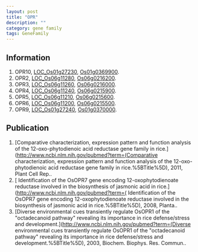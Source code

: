 ```yaml
---
layout: post
title: "OPR"
description: ""
category: gene family
tags: GeneFamily
---
```


## Information
1. OPR10, [LOC_Os01g27230](http://rice.plantbiology.msu.edu/cgi-bin/ORF_infopage.cgi?orf=LOC_Os01g27230), [Os01g0369900](http://rapdb.dna.affrc.go.jp/viewer/gbrowse_details/irgsp1?name=Os01g0369900).
2. OPR2, [LOC_Os06g11280](http://rice.plantbiology.msu.edu/cgi-bin/ORF_infopage.cgi?orf=LOC_Os06g11280), [Os06g0216200](http://rapdb.dna.affrc.go.jp/viewer/gbrowse_details/irgsp1?name=Os06g0216200).
3. OPR3, [LOC_Os06g11260](http://rice.plantbiology.msu.edu/cgi-bin/ORF_infopage.cgi?orf=LOC_Os06g11260), [Os06g0216000](http://rapdb.dna.affrc.go.jp/viewer/gbrowse_details/irgsp1?name=Os06g0216000).
4. OPR4, [LOC_Os06g11240](http://rice.plantbiology.msu.edu/cgi-bin/ORF_infopage.cgi?orf=LOC_Os06g11240), [Os06g0215900](http://rapdb.dna.affrc.go.jp/viewer/gbrowse_details/irgsp1?name=Os06g0215900).
5. OPR5, [LOC_Os06g11210](http://rice.plantbiology.msu.edu/cgi-bin/ORF_infopage.cgi?orf=LOC_Os06g11210), [Os06g0215600](http://rapdb.dna.affrc.go.jp/viewer/gbrowse_details/irgsp1?name=Os06g0215600).
6. OPR6, [LOC_Os06g11200](http://rice.plantbiology.msu.edu/cgi-bin/ORF_infopage.cgi?orf=LOC_Os06g11200), [Os06g0215500](http://rapdb.dna.affrc.go.jp/viewer/gbrowse_details/irgsp1?name=Os06g0215500).
7. OPR9, [LOC_Os01g27240](http://rice.plantbiology.msu.edu/cgi-bin/ORF_infopage.cgi?orf=LOC_Os01g27240), [Os01g0370000](http://rapdb.dna.affrc.go.jp/viewer/gbrowse_details/irgsp1?name=Os01g0370000).

## Publication
1. [Comparative characterization, expression pattern and function analysis of the 12-oxo-phytodienoic acid reductase gene family in rice.](http://www.ncbi.nlm.nih.gov/pubmed?term=(Comparative characterization, expression pattern and function analysis of the 12-oxo-phytodienoic acid reductase gene family in rice.%5BTitle%5D), 2011, Plant Cell Rep..
2. [ Identification of the OsOPR7 gene encoding 12-oxophytodienoate reductase involved in the biosynthesis of jasmonic acid in rice.](http://www.ncbi.nlm.nih.gov/pubmed?term=( Identification of the OsOPR7 gene encoding 12-oxophytodienoate reductase involved in the biosynthesis of jasmonic acid in rice.%5BTitle%5D), 2008, Planta..
3. [Diverse environmental cues transiently regulate OsOPR1 of the &quot;octadecanoid pathway&quot; revealing its importance in rice defense/stress and development.](http://www.ncbi.nlm.nih.gov/pubmed?term=(Diverse environmental cues transiently regulate OsOPR1 of the &quot;octadecanoid pathway&quot; revealing its importance in rice defense/stress and development.%5BTitle%5D), 2003, Biochem. Biophys. Res. Commun..


